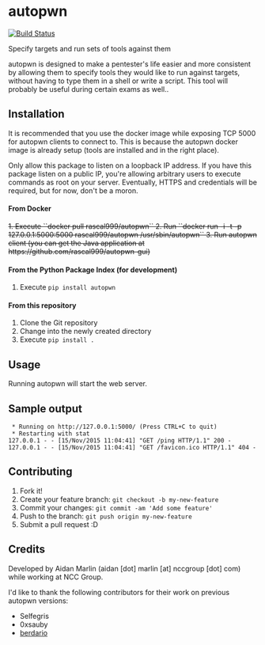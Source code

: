 # autopwn

[![Build Status](https://travis-ci.org/nccgroup/autopwn.svg)](https://travis-ci.org/nccgroup/autopwn)

Specify targets and run sets of tools against them

autopwn is designed to make a pentester's life easier and more consistent
by allowing them to specify tools they would like to run against targets,
without having to type them in a shell or write a script. This tool will
probably be useful during certain exams as well..

## Installation

It is recommended that you use the docker image while exposing TCP 5000
for autopwn clients to connect to. This is because the autopwn docker
image is already setup (tools are installed and in the right place).

Only allow this package to listen on a loopback IP address. If you have
this package listen on a public IP, you're allowing arbitrary users to
execute commands as root on your server. Eventually, HTTPS and credentials
will be required, but for now, don't be a moron.

#### From Docker
<del>
1. Execute ``docker pull rascal999/autopwn``
2. Run ``docker run -i -t -p 127.0.0.1:5000:5000 rascal999/autopwn /usr/sbin/autopwn``
3. Run autopwn client (you can get the Java application at
   https://github.com/rascal999/autopwn-gui)
</del>

#### From the Python Package Index (for development)

1. Execute ``pip install autopwn``

#### From this repository

1. Clone the Git repository
2. Change into the newly created directory
3. Execute ``pip install .``

## Usage

Running autopwn will start the web server.

## Sample output

```
 * Running on http://127.0.0.1:5000/ (Press CTRL+C to quit)
 * Restarting with stat
127.0.0.1 - - [15/Nov/2015 11:04:41] "GET /ping HTTP/1.1" 200 -
127.0.0.1 - - [15/Nov/2015 11:04:41] "GET /favicon.ico HTTP/1.1" 404 -
```


## Contributing

1. Fork it!
2. Create your feature branch: `git checkout -b my-new-feature`
3. Commit your changes: `git commit -am 'Add some feature'`
4. Push to the branch: `git push origin my-new-feature`
5. Submit a pull request :D

## Credits

Developed by Aidan Marlin (aidan [dot] marlin [at] nccgroup [dot] com)
while working at NCC Group.

I'd like to thank the following contributors for
their work on previous autopwn versions:

- Selfegris
- 0xsauby
- [berdario](https://github.com/berdario/)
